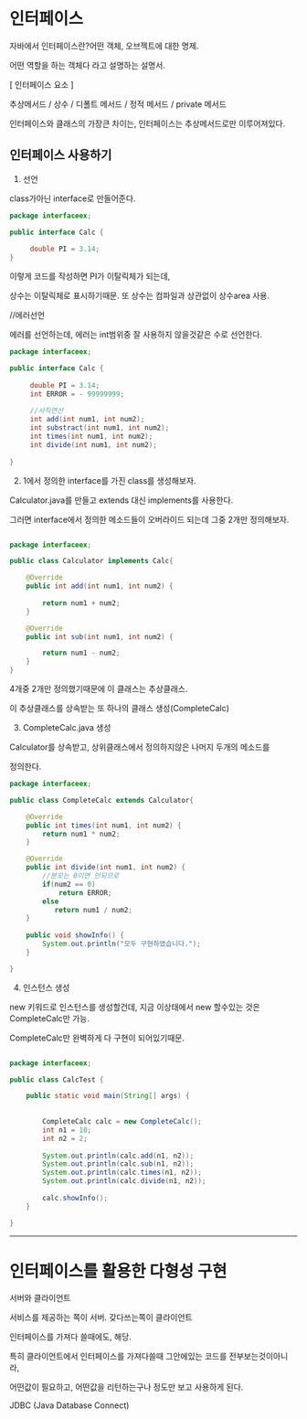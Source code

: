# 인터페이스

자바에서 인터페이스란?어떤 객체, 오브젝트에 대한 명제. 

어떤 역할을 하는 객체다 라고 설명하는 설명서.

[ 인터페이스 요소 ]

추상메서드 / 상수 / 디폴트 메서드 / 정적 메서드 / private 메서드

인터페이스와 클래스의 가장큰 차이는, 인터페이스는 추상메서드로만 이루어져있다.


## 인터페이스 사용하기

1. 선언 

 class가아닌 interface로 만들어준다.

```java
package interfaceex;

public interface Calc {
   
	 double PI = 3.14;
}
```

이렇게 코드를 작성하면 PI가 이탈릭체가 되는데,

상수는 이탈릭체로 표시하기때문. 또 상수는 컴파일과 상관없이 상수area 사용.


//에러선언

에러를 선언하는데, 에러는 int범위중 잘 사용하지 않을것같은 수로 선언한다.

```java
package interfaceex;

public interface Calc {
   
	 double PI = 3.14;
	 int ERROR = - 99999999;
	 
	 //사칙연산
	 int add(int num1, int num2);
	 int substract(int num1, int num2);
	 int times(int num1, int num2);
	 int divide(int num1, int num2);
	 
}

```

2. 1에서 정의한 interface를 가진 class를 생성해보자.

Calculator.java를 만들고 extends 대신 implements를 사용한다.

그러면 interface에서 정의한 메소드들이 오버라이드 되는데 그중 2개만 정의해보자.


```java

package interfaceex;

public class Calculator implements Calc{

	@Override
	public int add(int num1, int num2) {
		
		return num1 + num2;
	}

	@Override
	public int sub(int num1, int num2) {

		return num1 - num2;
	}
}

```

4개중 2개만 정의했기때문에 이 클래스는 추상클래스.

이 추상클래스를 상속받는 또 하나의 클래스 생성(CompleteCalc)

3. CompleteCalc.java 생성

Calculator를 상속받고, 상위클래스에서 정의하지않은 나머지 두개의 메소드를

정의한다.

```java
package interfaceex;

public class CompleteCalc extends Calculator{

	@Override
	public int times(int num1, int num2) {
		return num1 * num2;
	}

	@Override
	public int divide(int num1, int num2) {
		//분모는 0이면 안되므로
		if(num2 == 0)
			return ERROR;
		else
		   return num1 / num2;
	}
	
	public void showInfo() {
		System.out.println("모두 구현하였습니다.");
	}

}


```
4. 인스턴스 생성

new 키워드로 인스턴스를 생성할건데, 지금 이상태에서 new 할수있는 것은 CompleteCalc만 가능.

CompleteCalc만 완벽하게 다 구현이 되어있기때문.


```java

package interfaceex;

public class CalcTest {

	public static void main(String[] args) {
	
		
		CompleteCalc calc = new CompleteCalc();
		int n1 = 10;
		int n2 = 2;
		
		System.out.println(calc.add(n1, n2));
		System.out.println(calc.sub(n1, n2));
		System.out.println(calc.times(n1, n2));
		System.out.println(calc.divide(n1, n2));
		
        calc.showInfo();
	}

}
```

--------------------------------------------

# 인터페이스를 활용한 다형성 구현

서버와 클라이언트

서비스를 제공하는 쪽이 서버. 갖다쓰는쪽이 클라이언트

인터페이스를 가져다 쓸때에도, 해당.

특히 클라이언트에서 인터페이스를 가져다쓸때 그안에있는 코드를 전부보는것이아니라,

어떤값이 필요하고, 어떤값을 리턴하는구나 정도만 보고 사용하게 된다.



JDBC (Java Database Connect)





